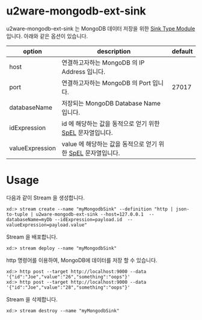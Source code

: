 # u2ware-mongodb-ext-sink

u2ware-mongodb-ext-sink 는 MongoDB 데이터 저장을 위한 [Sink Type Module](http://docs.spring.io/spring-xd/docs/1.2.1.RELEASE/reference/html/#modules) 입니다. 아래와 같은 옵션이 있습니다.

|option|description|default|
|---|---|---|
|host|연결하고자하는 MongoDB 의 IP Address 입니다. | |
|port|연결하고자하는 MongoDB 의 Port 입니다.|27017|
|databaseName|저장되는 MongoDB Database Name 입니다.| |
|idExpression|id 에 해당하는 값을 동적으로 얻기 위한 [SpEL](http://docs.spring.io/spring-integration/docs/4.2.0.RELEASE/reference/html/spel.html) 문자열입니다.||
|valueExpression|value 에 해당하는 값을 동적으로 얻기 위한 [SpEL](http://docs.spring.io/spring-integration/docs/4.2.0.RELEASE/reference/html/spel.html) 문자열입니다.||


# Usage

다음과 같이 Stream 을 생성합니다.
```
xd:> stream create --name "myMongodbSink" --definition "http | json-to-tuple | u2ware-mongodb-ext-sink --host=127.0.0.1  --databaseName=myDb --idExpression=payload.id  --valueExpression=payload.value"
```

Stream 을 배포합니다. 
```
xd:> stream deploy --name "myMongodbSink"
```

http 명령어를 이용하여, MongoDB에 데이터를 저장 할 수 있습니다.
```
xd:> http post --target http://localhost:9000 --data '{"id":"Joe","value":"26","something":"oops"}'
xd:> http post --target http://localhost:9000 --data '{"id":"Joe","value":"28","something":"oops"}'
```

Stream 을 삭제합니다.
```
xd:> stream destroy --name "myMongodbSink"
```



